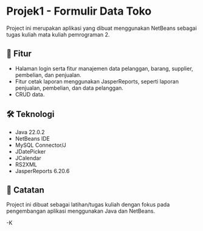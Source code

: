 # Projek1 - Formulir Data Toko
Project ini merupakan aplikasi yang dibuat menggunakan NetBeans sebagai tugas kuliah mata kuliah pemrograman 2.

## 📌 Fitur
- Halaman login serta fitur manajemen data pelanggan, barang, supplier, pembelian, dan penjualan.
- Fitur cetak laporan menggunakan JasperReports, seperti laporan penjualan, pembelian, dan data pelanggan.
- CRUD data.

## 🛠️ Teknologi
- Java 22.0.2
- NetBeans IDE
- MySQL Connector/J
- JDatePicker
- JCalendar
- RS2XML
- JasperReports 6.20.6

## 📌 Catatan
Project ini dibuat sebagai latihan/tugas kuliah dengan fokus pada pengembangan aplikasi menggunakan Java dan NetBeans.

-K
